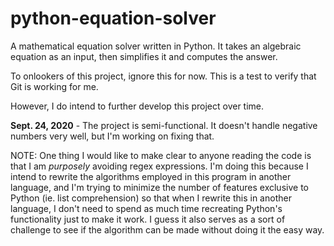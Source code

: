 # python-equation-solver
A mathematical equation solver written in Python. It takes an algebraic equation as an input, then simplifies it and computes the answer.

To onlookers of this project, ignore this for now. This is a test to verify that Git is working for me.

However, I do intend to further develop this project over time.

**Sept. 24, 2020** - The project is semi-functional. It doesn't handle negative numbers very well, but I'm working on fixing that.

NOTE: One thing I would like to make clear to anyone reading the code is that I am *purposely* avoiding regex expressions. I'm doing this because I intend to rewrite the algorithms employed in this program in another language, and I'm trying to minimize the number of features exclusive to Python (ie. list comprehension) so that when I rewrite this in another language, I don't need to spend as much time recreating Python's functionality just to make it work. I guess it also serves as a sort of challenge to see if the algorithm can be made without doing it the easy way.
